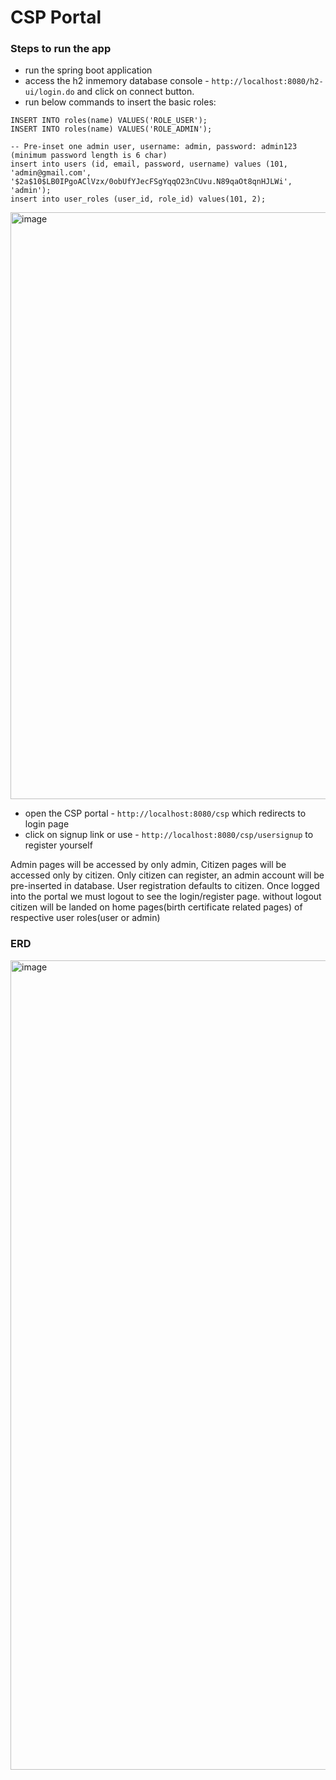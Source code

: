 # CSP Portal

### Steps to run the app

- run the spring boot application
- access the h2 inmemory database console - ```http://localhost:8080/h2-ui/login.do``` and click on connect button.
- run below commands to insert the basic roles:

```agsl
INSERT INTO roles(name) VALUES('ROLE_USER');
INSERT INTO roles(name) VALUES('ROLE_ADMIN');

-- Pre-inset one admin user, username: admin, password: admin123 (minimum password length is 6 char)
insert into users (id, email, password, username) values (101, 'admin@gmail.com', '$2a$10$LB0IPgoAClVzx/0obUfYJecFSgYqqO23nCUvu.N89qaOt8qnHJLWi', 'admin');
insert into user_roles (user_id, role_id) values(101, 2);
```
<img width="939" alt="image" src="https://user-images.githubusercontent.com/116070875/208569518-0b4dce95-cf0b-451e-b4e7-e2b85422249b.png">

- open the CSP portal - ```http://localhost:8080/csp``` which redirects to login page
- click on signup link or use - ```http://localhost:8080/csp/usersignup``` to register yourself

Admin pages will be accessed by only admin, Citizen pages will be accessed only by citizen. Only citizen can register, an admin account will be pre-inserted in database. User registration defaults to citizen. Once logged into the portal we must logout to see the login/register page. without logout citizen will be landed on home pages(birth certificate related pages) of respective user roles(user or admin)


### ERD

<img width="1295" alt="image" src="https://user-images.githubusercontent.com/116070875/210161109-9e6182b5-ddd6-4382-a460-f35a2dfa5f80.png">
